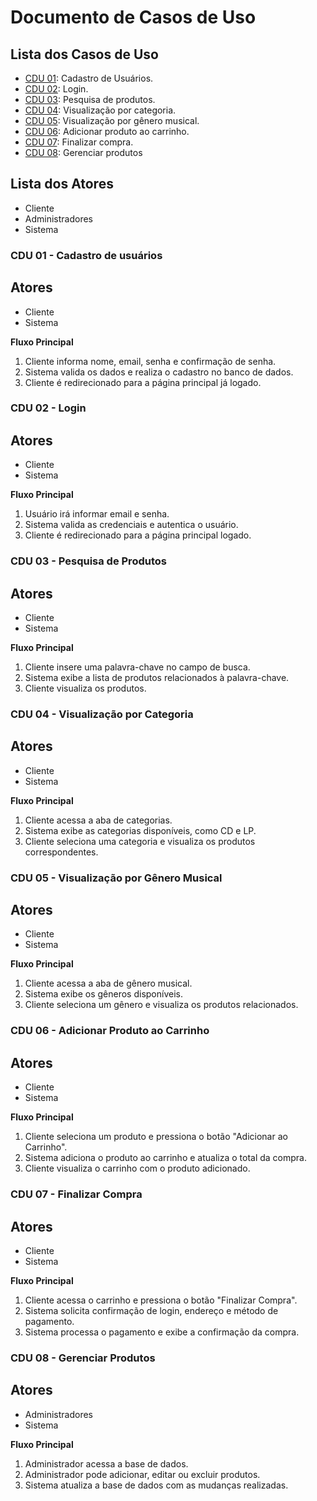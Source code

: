 # Documento de Casos de Uso

## Lista dos Casos de Uso

 - [CDU 01](#CDU-01-Cadastro-de-usuários): Cadastro de Usuários.
 - [CDU 02](#CDU-02): Login.
 - [CDU 03](#CDU-03): Pesquisa de produtos.
 - [CDU 04](#CDU-04): Visualização por categoria.
 - [CDU 05](#CDU-05): Visualização por gênero musical.
 - [CDU 06](#CDU-06): Adicionar produto ao carrinho.
 - [CDU 07](#CDU-07): Finalizar compra.
 - [CDU 08](#CDU-08): Gerenciar produtos


## Lista dos Atores

 - Cliente
 - Administradores
 - Sistema

### CDU 01 - Cadastro de usuários
## Atores
 - Cliente
 - Sistema

**Fluxo Principal**
1. Cliente informa nome, email, senha e confirmação de senha.
2. Sistema valida os dados e realiza o cadastro no banco de dados.
3. Cliente é redirecionado para a página principal já logado.

### CDU 02 - Login
## Atores
 - Cliente
 - Sistema

**Fluxo Principal**
1. Usuário irá informar email e senha.
2. Sistema valida as credenciais e autentica o usuário.                                       
3. Cliente é redirecionado para a página principal logado.

### CDU 03 - Pesquisa de Produtos
## Atores
- Cliente
- Sistema
  
**Fluxo Principal**
1. Cliente insere uma palavra-chave no campo de busca.
2. Sistema exibe a lista de produtos relacionados à palavra-chave.
3. Cliente visualiza os produtos.

### CDU 04 - Visualização por Categoria
## Atores
- Cliente
- Sistema

**Fluxo Principal**
1. Cliente acessa a aba de categorias.
2. Sistema exibe as categorias disponíveis, como CD e LP.
3. Cliente seleciona uma categoria e visualiza os produtos correspondentes.
  
### CDU 05 - Visualização por Gênero Musical
## Atores
- Cliente
- Sistema

**Fluxo Principal**
1. Cliente acessa a aba de gênero musical.
2. Sistema exibe os gêneros disponíveis.
3. Cliente seleciona um gênero e visualiza os produtos relacionados.

### CDU 06 - Adicionar Produto ao Carrinho
## Atores
- Cliente
- Sistema

**Fluxo Principal**
1. Cliente seleciona um produto e pressiona o botão "Adicionar ao Carrinho".
2. Sistema adiciona o produto ao carrinho e atualiza o total da compra.
3. Cliente visualiza o carrinho com o produto adicionado.

### CDU 07 - Finalizar Compra
## Atores
- Cliente
- Sistema

**Fluxo Principal**
1. Cliente acessa o carrinho e pressiona o botão "Finalizar Compra".
2. Sistema solicita confirmação de login, endereço e método de pagamento.
3. Sistema processa o pagamento e exibe a confirmação da compra.

### CDU 08 - Gerenciar Produtos
## Atores
- Administradores
- Sistema

**Fluxo Principal**
1. Administrador acessa a base de dados.
2. Administrador pode adicionar, editar ou excluir produtos.
3. Sistema atualiza a base de dados com as mudanças realizadas.
